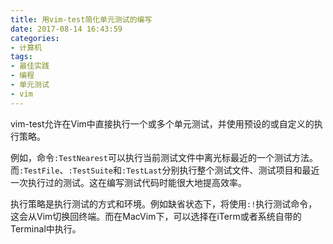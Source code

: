 ```yaml
---
title: 用vim-test简化单元测试的编写
date: 2017-08-14 16:43:59
categories:
- 计算机
tags:
- 最佳实践
- 编程
- 单元测试
- vim
---
```

vim-test允许在Vim中直接执行一个或多个单元测试，并使用预设的或自定义的执行策略。

例如，命令`:TestNearest`可以执行当前测试文件中离光标最近的一个测试方法。而`:TestFile`、`:TestSuite`和`:TestLast`分别执行整个测试文件、测试项目和最近一次执行过的测试。这在编写测试代码时能很大地提高效率。

执行策略是执行测试的方式和环境。例如缺省状态下，将使用`:!`执行测试命令，这会从Vim切换回终端。而在MacVim下，可以选择在iTerm或者系统自带的Terminal中执行。

